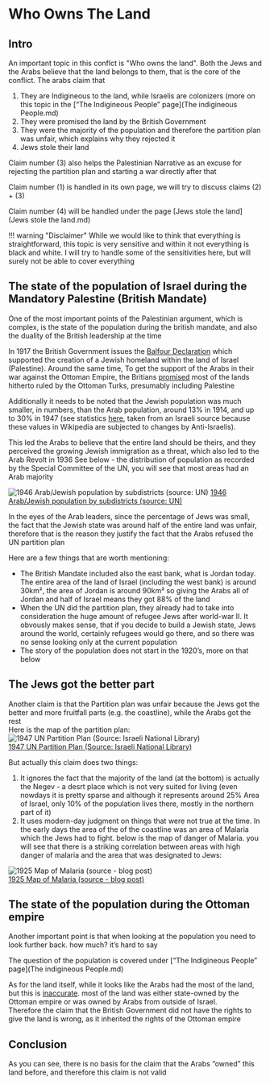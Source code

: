 # Who Owns The Land

## Intro
An important topic in this conflct is "Who owns the land". Both the Jews and the Arabs believe that the land belongs to them, that is the core of the conflict. The arabs claim that  

1. They are Indigineous to the land, while Israelis are colonizers (more on this topic in the [“The Indigineous People” page](The indigineous People.md) 
2. They were promised the land by the British Government  
3. They were the majority of the population and therefore the partition plan was unfair, which explains why they rejected it
4. Jews stole their land

Claim number (3) also helps the Palestinian Narrative as an excuse for rejecting the partition plan and starting a war directly  after that

Claim number (1) is handled in its own page, we will try to discuss claims (2) + (3)

Claim number (4) will be handled under the page [Jews stole the land](Jews stole the land.md)

!!! warning "Disclaimer"
    While we would like to think that everything is straightforward, this topic is very sensitive and within it not everything is black and white. I will try to handle some of the sensitivities here, but will surely not be able to cover everything


## The state of the population of Israel during the Mandatory Palestine (British Mandate)
One of the most important points of the Palestinian argument, which is complex, is the state of the population during the british mandate, and also the duality of the British leadership at the time

In 1917 the British Government issues the [Balfour Declaration](https://en.wikipedia.org/wiki/Balfour_Declaration#/media/File:Balfour_declaration_unmarked.jpg) which supported the creation of a Jewish homeland within the land of Israel (Palestine). Around the same time, To get the support of the Arabs in their war against the Ottoman Empire, the Britians [promised](https://en.wikipedia.org/wiki/McMahon%E2%80%93Hussein_correspondence#:~:text=The%20McMahon%E2%80%93Hussein%20correspondence%20is,Revolt%20against%20the%20Ottoman%20Empire.) most of the lands hitherto ruled by the Ottoman Turks, presumably including Palestine

Additionally it needs to be noted that the Jewish population was much smaller, in numbers, than the Arab population, around 13% in 1914, and up to 30% in 1947 (see statistics [here](https://www.jewishvirtuallibrary.org/jewish-and-non-jewish-population-of-israel-palestine-1517-present), taken from an Israeli source because these values in Wikipedia are subjected to changes by Anti-Israelis). 

This led the Arabs to believe that the entire land should be theirs, and they perceived the growing Jewish immigration as a threat, which also led to the Arab Revolt in 1936
See below - the distribution of population as recorded by the Special Committee of the UN, you will see that most areas had an Arab majority

![1946 Arab/Jewish population by subdistricts (source: UN)](../Assets/maps/1946_Population.jpg)
[1946 Arab/Jewish population by subdistricts (source: UN)](https://www.un.org/unispal/document/1946-map-of-palestine-indicating-distribution-of-population-by-subdistricts-with-percentages-of-a-jews-and-b-arabs/)

In the eyes of the Arab leaders, since the percentage of Jews was small, the fact that the Jewish state was around half of the entire land was unfair, therefore that is the reason they justify the fact that the Arabs refused the UN partition plan

Here are a few things that are worth mentioning:

* The British Mandate included also the east bank, what is Jordan today. The entire area of the land of Israel (including the west bank) is around 30km², the area of Jordan is around 90km² so giving the Arabs all of Jordan and half of Israel means they got 88% of the land
* When the UN did the partition plan, they already had to take into consideration the huge amount of refugee Jews after world-war II. It obvously makes sense, that if you decide to build a Jewish state, Jews around the world, certainly refugees would go there, and so there was no sense looking only at the current population
* The story of the population does not start in the 1920’s, more on that below


## The Jews got the better part
Another claim is that the Partition plan was unfair because the Jews got the better and more fruitfall parts (e.g. the coastline), while the Arabs got the rest  
Here is the map of the partition plan:
![1947 UN Partition Plan (Source: Israeli National Library)](../Assets/maps/1947_Partition_Plan.png "1947 UN Partition Plan (Source: Israeli National Library)")  
[1947 UN Partition Plan (Source: Israeli National Library)](https://web.nli.org.il/sites/nli/english/digitallibrary/pages/viewer.aspx?presentorid=EDU_XML_ENG&docid=EDU_XML_ENG002651448)  

But actually this claim does two things:

1. It ignores the fact that the majority of the land (at the bottom) is actually the Negev - a desrt place which is not very suited for living (even nowdays it is pretty sparse and although it represents around 25% Area of Israel, only 10% of the population lives there, mostly in the northern part of it)
2. It uses modern-day judgment on things that were not true at the time. In the early days the area of the of the coastline was an area of Malaria which the Jews had to fight. below is the map of danger of Malaria. you will see that there is a striking correlation between areas with high danger of malaria and the area that was designated to Jews:  

![1925 Map of Malaria (source - blog post)](../Assets/maps/1925_malaria.jpg "1925 Map of Malaria (source - blog post)")  
[1925 Map of Malaria (source - blog post)](https://elderofziyon.blogspot.com/2020/02/eradicating-malaria-from-palestine-was.html)



## The state of the population during the Ottoman empire

Another important point is that when looking at the population you need to look further back. how much? it’s hard to say

The question of the population is covered under [“The Indigineous People” page](The indigineous People.md) 

As for the land itself, while it looks like the Arabs had the most of the land, but this is [inaccurate](https://israeled.org/wp-content/uploads/2013/02/themes-land-issue-2-22-13.pdf). most of the land was either state-owned by the Ottoman empire or was owned by Arabs from outside of Israel.  
Therefore the claim that the British Government did not have the rights to give the land is wrong, as it inherited the rights of the Ottoman empire


## Conclusion
As you can see, there is no basis for the claim that the Arabs “owned” this land before, and therefore this claim is not valid 
